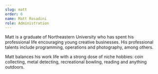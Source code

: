 ```yaml
---
slug: matt
order: 6
name: Matt Rosadini
role: Administration
---
```


Matt is a graduate of Northeastern University who has spent his professional life encouraging young creative businesses. His professional talents include programming, operations and photography, among others.

Matt balances his work life with a strong dose of niche hobbies: coin collecting, metal detecting, recreational bowling, reading and anything outdoors.
